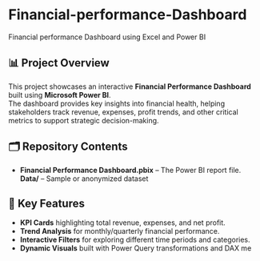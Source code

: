 # Financial-performance-Dashboard
Financial performance Dashboard using Excel and Power BI

## 📊 Project Overview
This project showcases an interactive **Financial Performance Dashboard** built using **Microsoft Power BI**.  
The dashboard provides key insights into financial health, helping stakeholders track revenue, expenses, profit trends, and other critical metrics to support strategic decision-making.

## 🗂️ Repository Contents
- **Financial Performance Dashboard.pbix** – The Power BI report file.
**Data/** – Sample or anonymized dataset

## 🚀 Key Features
- **KPI Cards** highlighting total revenue, expenses, and net profit.
- **Trend Analysis** for monthly/quarterly financial performance.
- **Interactive Filters** for exploring different time periods and categories.
- **Dynamic Visuals** built with Power Query transformations and DAX me
